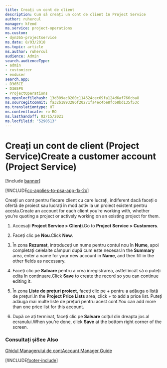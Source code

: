 ```yaml
---
title: Creați un cont de client
description: Cum să creați un cont de client în Project Service
author: ruhercul
manager: kfend
ms.service: project-operations
ms.custom:
- dyn365-projectservice
ms.date: 8/03/2018
ms.topic: article
ms.author: ruhercul
audience: Admin
search.audienceType:
- admin
- customizer
- enduser
search.app:
- D365CE
- D365PS
- ProjectOperations
ms.openlocfilehash: 13d309ac8200c114624cec69fa124d6af766cba8
ms.sourcegitcommit: fa32b1893286f20271fa4ec4be8fc68bd135f53c
ms.translationtype: HT
ms.contentlocale: ro-RO
ms.lasthandoff: 02/15/2021
ms.locfileid: "5290513"
---
```

# <a name="create-a-customer-account-project-service"></a><span data-ttu-id="db80c-103">Creați un cont de client (Project Service)</span><span class="sxs-lookup"><span data-stu-id="db80c-103">Create a customer account (Project Service)</span></span>

[!include [banner](../includes/psa-now-project-operations.md)]

[!INCLUDE[cc-applies-to-psa-app-1x-2x](../includes/cc-applies-to-psa-app-1x-2x.md)]

<span data-ttu-id="db80c-104">Creați un cont pentru fiecare client cu care lucrați, indiferent dacă faceți o ofertă de proiect sau lucrați în mod activ la un proiect existent pentru acesta.</span><span class="sxs-lookup"><span data-stu-id="db80c-104">Create an account for each client you’re working with, whether you’re quoting a project or actively working on an existing project for them.</span></span>  
  
1.  <span data-ttu-id="db80c-105">Accesați **Project Service > Clienți**.</span><span class="sxs-lookup"><span data-stu-id="db80c-105">Go to **Project Service > Customers**.</span></span>  
  
2.  <span data-ttu-id="db80c-106">Faceți clic pe **Nou**.</span><span class="sxs-lookup"><span data-stu-id="db80c-106">Click **New**.</span></span>  
  
3.  <span data-ttu-id="db80c-107">În zona **Rezumat**, introduceți un nume pentru contul nou în **Nume**, apoi completați celelalte câmpuri după cum este necesar.</span><span class="sxs-lookup"><span data-stu-id="db80c-107">In the **Summary** area, enter a name for your new account in **Name**, and then fill in the other fields as necessary.</span></span>  
  
4.  <span data-ttu-id="db80c-108">Faceți clic pe **Salvare** pentru a crea înregistrarea, astfel încât să o puteți edita în continuare.</span><span class="sxs-lookup"><span data-stu-id="db80c-108">Click **Save** to create the record so you can continue editing it.</span></span>  
  
5.  <span data-ttu-id="db80c-109">În zona **Liste de prețuri proiect**, faceți clic pe + pentru a adăuga o listă de prețuri.</span><span class="sxs-lookup"><span data-stu-id="db80c-109">In the **Project Price Lists** area, click + to add a price list.</span></span> <span data-ttu-id="db80c-110">Puteți adăuga mai multe liste de prețuri pentru acest cont.</span><span class="sxs-lookup"><span data-stu-id="db80c-110">You can add more than one price list for this account.</span></span>  
  
6.  <span data-ttu-id="db80c-111">După ce ați terminat, faceți clic pe **Salvare** colțul din dreapta jos al ecranului.</span><span class="sxs-lookup"><span data-stu-id="db80c-111">When you’re done, click **Save** at the bottom right corner of the screen.</span></span>  
  
### <a name="see-also"></a><span data-ttu-id="db80c-112">Consultați și</span><span class="sxs-lookup"><span data-stu-id="db80c-112">See Also</span></span>  
 [<span data-ttu-id="db80c-113">Ghidul Managerului de cont</span><span class="sxs-lookup"><span data-stu-id="db80c-113">Account Manager Guide</span></span>](../psa/account-manager-guide.md)


[!INCLUDE[footer-include](../includes/footer-banner.md)]